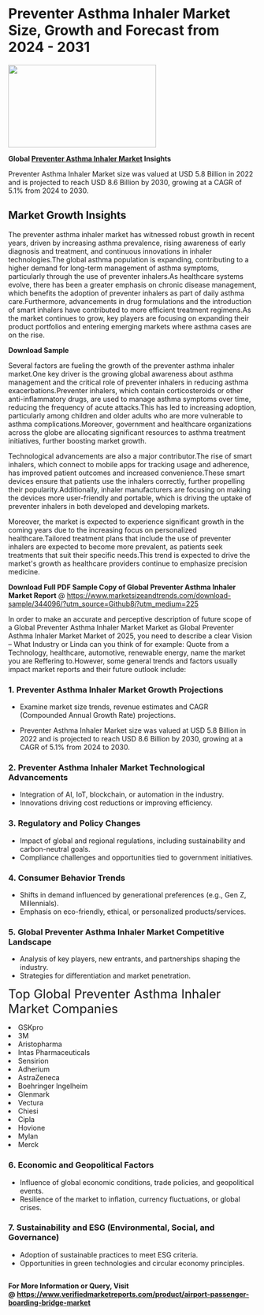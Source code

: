 <H1>Preventer Asthma Inhaler Market Size, Growth and Forecast from 2024 - 2031</H1><img class="aligncenter size-medium wp-image-584254" src="https://thirdeyenews.in/wp-content/uploads/2024/09/Global-Market-Research-300x168.jpeg" alt="" width="300" height="168" /><p><strong>Global&nbsp;<a href="https://www.marketsizeandtrends.com/download-sample/344096/?utm_source=Github8j?utm_medium=225">Preventer Asthma Inhaler Market</a> Insights</strong></p><p>Preventer Asthma Inhaler Market size was valued at USD 5.8 Billion in 2022 and is projected to reach USD 8.6 Billion by 2030, growing at a CAGR of 5.1% from 2024 to 2030.</p><p><h2>Market Growth Insights</h2> <p>The preventer asthma inhaler market has witnessed robust growth in recent years, driven by increasing asthma prevalence, rising awareness of early diagnosis and treatment, and continuous innovations in inhaler technologies.The global asthma population is expanding, contributing to a higher demand for long-term management of asthma symptoms, particularly through the use of preventer inhalers.As healthcare systems evolve, there has been a greater emphasis on chronic disease management, which benefits the adoption of preventer inhalers as part of daily asthma care.Furthermore, advancements in drug formulations and the introduction of smart inhalers have contributed to more efficient treatment regimens.As the market continues to grow, key players are focusing on expanding their product portfolios and entering emerging markets where asthma cases are on the rise.</p> <p><strong>Download Sample</strong></p> <p>Several factors are fueling the growth of the preventer asthma inhaler market.One key driver is the growing global awareness about asthma management and the critical role of preventer inhalers in reducing asthma exacerbations.Preventer inhalers, which contain corticosteroids or other anti-inflammatory drugs, are used to manage asthma symptoms over time, reducing the frequency of acute attacks.This has led to increasing adoption, particularly among children and older adults who are more vulnerable to asthma complications.Moreover, government and healthcare organizations across the globe are allocating significant resources to asthma treatment initiatives, further boosting market growth.</p> <p>Technological advancements are also a major contributor.The rise of smart inhalers, which connect to mobile apps for tracking usage and adherence, has improved patient outcomes and increased convenience.These smart devices ensure that patients use the inhalers correctly, further propelling their popularity.Additionally, inhaler manufacturers are focusing on making the devices more user-friendly and portable, which is driving the uptake of preventer inhalers in both developed and developing markets.</p> <p>Moreover, the market is expected to experience significant growth in the coming years due to the increasing focus on personalized healthcare.Tailored treatment plans that include the use of preventer inhalers are expected to become more prevalent, as patients seek treatments that suit their specific needs.This trend is expected to drive the market's growth as healthcare providers continue to emphasize precision medicine.</p> <p><span class=""><strong>Download Full PDF Sample Copy of Global Preventer Asthma Inhaler Market Report</strong> @ <a href="https://www.marketsizeandtrends.com/download-sample/344096/?utm_source=Github8j?utm_medium=225" target="_blank">https://www.marketsizeandtrends.com/download-sample/344096/?utm_source=Github8j?utm_medium=225</a></span></p><p>In order to make an accurate and perceptive description of future scope of a Global&nbsp;Preventer Asthma Inhaler Market Market as Global&nbsp;Preventer Asthma Inhaler Market Market of 2025, you need to describe a clear Vision &ndash; What Industry or Linda can you think of for example: Quote from a Technology, healthcare, automotive, renewable energy, name the market you are Reffering to.However, some general trends and factors usually impact market reports and their future outlook include:</p><h3>1.&nbsp;<strong>Preventer Asthma Inhaler Market Growth Projections</strong></h3><ul><li>Examine market size trends, revenue estimates and CAGR (Compounded Annual Growth Rate) projections.</li><li><p>Preventer Asthma Inhaler Market size was valued at USD 5.8 Billion in 2022 and is projected to reach USD 8.6 Billion by 2030, growing at a CAGR of 5.1% from 2024 to 2030.</p></li></ul><h3>2.&nbsp;<strong>Preventer Asthma Inhaler Market Technological Advancements</strong></h3><ul><li>Integration of AI, IoT, blockchain, or automation in the industry.</li><li>Innovations driving cost reductions or improving efficiency.</li></ul><h3>3.&nbsp;<strong>Regulatory and Policy Changes</strong></h3><ul><li>Impact of global and regional regulations, including sustainability and carbon-neutral goals.</li><li>Compliance challenges and opportunities tied to government initiatives.</li></ul><h3>4.&nbsp;<strong>Consumer Behavior Trends</strong></h3><ul><li>Shifts in demand influenced by generational preferences (e.g., Gen Z, Millennials).</li><li>Emphasis on eco-friendly, ethical, or personalized products/services.</li></ul><h3>5.&nbsp;<strong>Global Preventer Asthma Inhaler Market Competitive Landscape</strong></h3><ul><li>Analysis of key players, new entrants, and partnerships shaping the industry.</li><li>Strategies for differentiation and market penetration.</li></ul><p data-pm-slice="1 1 []"><span style="color: inherit; font-family: inherit; font-size: 25px;">Top Global Preventer Asthma Inhaler Market Companies</span></p><div class="" data-test-id=""><p><li>GSKpro</li><li> 3M</li><li> Aristopharma</li><li> Intas Pharmaceuticals</li><li> Sensirion</li><li> Adherium</li><li> AstraZeneca</li><li> Boehringer Ingelheim</li><li> Glenmark</li><li> Vectura</li><li> Chiesi</li><li> Cipla</li><li> Hovione</li><li> Mylan</li><li> Merck</li></p></div><h3>6.&nbsp;<strong>Economic and Geopolitical Factors</strong></h3><ul><li>Influence of global economic conditions, trade policies, and geopolitical events.</li><li>Resilience of the market to inflation, currency fluctuations, or global crises.</li></ul><h3>7.&nbsp;<strong>Sustainability and ESG (Environmental, Social, and Governance)</strong></h3><ul><li>Adoption of sustainable practices to meet ESG criteria.</li><li>Opportunities in green technologies and circular economy principles.</li></ul><h2><strong style="font-size: 14px;">For More Information or Query, Visit @&nbsp;</strong><a style="background-color: #ffffff; font-size: 14px;" href="https://www.marketsizeandtrends.com/report/preventer-asthma-inhaler-market/" target="_blank">https://www.verifiedmarketreports.com/product/airport-passenger-boarding-bridge-market</a></h2>